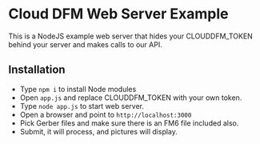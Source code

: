 # Cloud DFM Web Server Example
This is a NodeJS example web server that hides your CLOUDDFM_TOKEN behind your server
and makes calls to our API.

## Installation
* Type `npm i` to install Node modules
* Open `app.js` and replace CLOUDDFM_TOKEN with your own token.
* Type `node app.js` to start web server.
* Open a browser and point to `http://localhost:3000`
* Pick Gerber files and make sure there is an FM6 file included also.
* Submit, it will process, and pictures will display.
